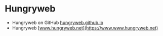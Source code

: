 # Hungryweb

* Hungryweb on GitHub [hungryweb.github.io](https://hungryweb.github.io)
* Hungryweb [www.hungryweb.net](https://www.www.hungryweb.net)
